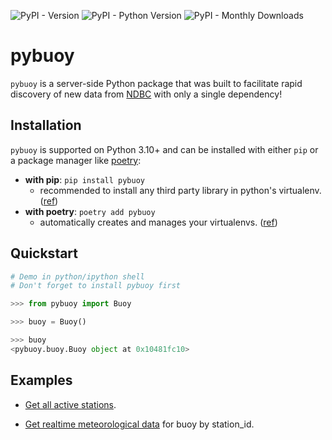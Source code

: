 ![PyPI - Version](https://img.shields.io/pypi/v/pybuoy?color=blue)
![PyPI - Python Version](https://img.shields.io/pypi/pyversions/pybuoy)
![PyPI - Monthly Downloads](https://img.shields.io/pypi/dm/pybuoy)

# pybuoy

`pybuoy` is a server-side Python package that was built to facilitate rapid discovery of new data from [NDBC](https://www.ndbc.noaa.gov/) with only a single dependency!

## Installation

`pybuoy` is supported on Python 3.10+ and can be installed with either `pip` or a package manager like [poetry](https://python-poetry.org):

- **with pip**: `pip install pybuoy`
  - recommended to install any third party library in python's virtualenv. ([ref](https://packaging.python.org/en/latest/guides/installing-using-pip-and-virtual-environments))
- **with poetry**: `poetry add pybuoy`
  - automatically creates and manages your virtualenvs. ([ref](https://realpython.com/dependency-management-python-poetry))

## Quickstart

```python
# Demo in python/ipython shell
# Don't forget to install pybuoy first

>>> from pybuoy import Buoy

>>> buoy = Buoy()

>>> buoy
<pybuoy.buoy.Buoy object at 0x10481fc10>
```

## Examples

- [Get all active stations](./docs/examples/get_activestations.py).

- [Get realtime meteorological data](./docs/examples/get_realtime_data.py) for buoy by station_id.
